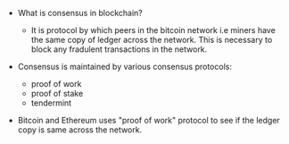 - What is consensus in blockchain?
  - It is protocol by which peers in the bitcoin network i.e miners have the same copy of ledger across the network. This is necessary to block any fradulent transactions in the network.
  
- Consensus is maintained by various consensus protocols:
  - proof of work
  - proof of stake
  - tendermint

- Bitcoin and Ethereum uses "proof of work" protocol to see if the ledger copy is same across the network.
  
